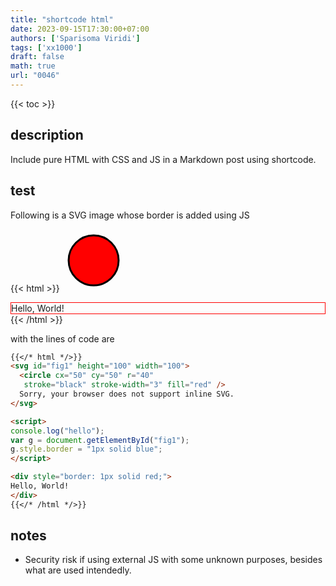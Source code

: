 ```yaml
---
title: "shortcode html"
date: 2023-09-15T17:30:00+07:00
authors: ['Sparisoma Viridi']
tags: ['xx1000']
draft: false
math: true
url: "0046"
---
```

{{< toc >}}

## description
Include pure HTML with CSS and JS in a Markdown post using shortcode.


## test
Following is a SVG image whose border is added using JS

{{< html >}}
<svg id="fig1" height="100" width="100">
  <circle cx="50" cy="50" r="40"
   stroke="black" stroke-width="3" fill="red" />
  Sorry, your browser does not support inline SVG.  
</svg>

<script>
console.log("hello");
var g = document.getElementById("fig1");
g.style.border = "1px solid blue";
</script>

<div style="border: 1px solid red;">
Hello, World!
</div>
{{< /html >}}

with the lines of code are

```md
{{</* html */>}}
<svg id="fig1" height="100" width="100">
  <circle cx="50" cy="50" r="40"
   stroke="black" stroke-width="3" fill="red" />
  Sorry, your browser does not support inline SVG.  
</svg>

<script>
console.log("hello");
var g = document.getElementById("fig1");
g.style.border = "1px solid blue";
</script>

<div style="border: 1px solid red;">
Hello, World!
</div>
{{</* /html */>}}
```

## notes
+ Security risk if using external JS with some unknown purposes, besides what are used intendedly. 
